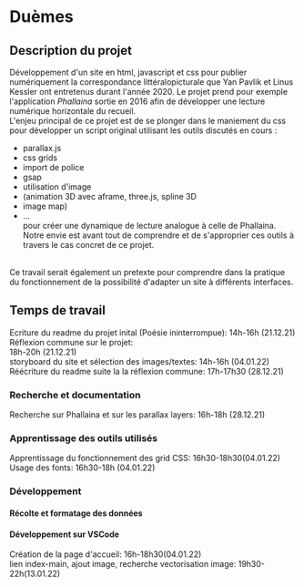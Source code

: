 # Duèmes

## Description du projet

Développement d'un site en html, javascript et css pour publier numériquement la correspondance littéralopicturale que Yan Pavlik et Linus Kessler ont entretenus durant l'année 2020. Le projet prend pour exemple l'application *Phallaina* sortie en 2016 afin de développer une lecture numérique horizontale du recueil. </br>
L'enjeu principal de ce projet est de se plonger dans le maniement du css pour développer un script original utilisant les outils discutés en cours : 
- parallax.js
- css grids
- import de police
- gsap
- utilisation d'image 
- (animation 3D avec aframe, three.js, spline 3D 
- image map)
- ...</br>
pour créer une dynamique de lecture analogue à celle de Phallaina. Notre envie est avant tout de comprendre et de s'approprier ces outils à travers le cas concret de ce projet. 
</br>
Ce travail serait également un pretexte pour comprendre dans la pratique du fonctionnement de la possibilité d'adapter un site à différents interfaces.

## Temps de travail
Ecriture du readme du projet inital (Poésie ininterrompue): 14h-16h (21.12.21)</br>
Réflexion commune sur le projet: </br>
18h-20h (21.12.21)</br>
storyboard du site et sélection des images/textes: 14h-16h (04.01.22)</br>
Réécriture du readme suite la la réflexion commune: 17h-17h30 (28.12.21)</br>

### Recherche et documentation
Recherche sur Phallaina et sur les parallax layers: 16h-18h (28.12.21)</br>

### Apprentissage des outils utilisés
Apprentissage du fonctionnement des grid CSS: 16h30-18h30(04.01.22)</br>
Usage des fonts: 16h30-18h (04.01.22)

### Développement
#### Récolte et formatage des données

#### Développement sur VSCode
Création de la page d'accueil: 16h-18h30(04.01.22) </br>
lien index-main, ajout image, recherche vectorisation image: 19h30-22h(13.01.22)
